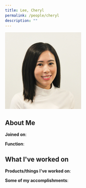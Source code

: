 ```yaml
---
title: Lee, Cheryl
permalink: /people/cheryl
description: ""
---
```


<img src="/images/headshots/cheryl.jpg" title="Lee, Cheryl" alt="Lee, Cheryl" style="width:50%;margin-left:0">

## About Me

**Joined on**: 

**Function**: 

## What I've worked on

**Products/things I've worked on**:


**Some of my accomplishments**:

